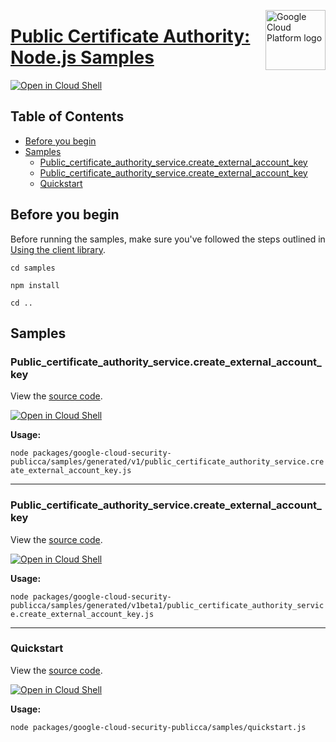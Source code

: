 [//]: # "This README.md file is auto-generated, all changes to this file will be lost."
[//]: # "To regenerate it, use `python -m synthtool`."
<img src="https://avatars2.githubusercontent.com/u/2810941?v=3&s=96" alt="Google Cloud Platform logo" title="Google Cloud Platform" align="right" height="96" width="96"/>

# [Public Certificate Authority: Node.js Samples](https://github.com/googleapis/google-cloud-node)

[![Open in Cloud Shell][shell_img]][shell_link]



## Table of Contents

* [Before you begin](#before-you-begin)
* [Samples](#samples)
  * [Public_certificate_authority_service.create_external_account_key](#public_certificate_authority_service.create_external_account_key)
  * [Public_certificate_authority_service.create_external_account_key](#public_certificate_authority_service.create_external_account_key)
  * [Quickstart](#quickstart)

## Before you begin

Before running the samples, make sure you've followed the steps outlined in
[Using the client library](https://github.com/googleapis/google-cloud-node#using-the-client-library).

`cd samples`

`npm install`

`cd ..`

## Samples



### Public_certificate_authority_service.create_external_account_key

View the [source code](https://github.com/googleapis/google-cloud-node/blob/master/packages/google-cloud-security-publicca/samples/generated/v1/public_certificate_authority_service.create_external_account_key.js).

[![Open in Cloud Shell][shell_img]](https://console.cloud.google.com/cloudshell/open?git_repo=https://github.com/googleapis/google-cloud-node&page=editor&open_in_editor=packages/google-cloud-security-publicca/samples/generated/v1/public_certificate_authority_service.create_external_account_key.js,samples/README.md)

__Usage:__


`node packages/google-cloud-security-publicca/samples/generated/v1/public_certificate_authority_service.create_external_account_key.js`


-----




### Public_certificate_authority_service.create_external_account_key

View the [source code](https://github.com/googleapis/google-cloud-node/blob/master/packages/google-cloud-security-publicca/samples/generated/v1beta1/public_certificate_authority_service.create_external_account_key.js).

[![Open in Cloud Shell][shell_img]](https://console.cloud.google.com/cloudshell/open?git_repo=https://github.com/googleapis/google-cloud-node&page=editor&open_in_editor=packages/google-cloud-security-publicca/samples/generated/v1beta1/public_certificate_authority_service.create_external_account_key.js,samples/README.md)

__Usage:__


`node packages/google-cloud-security-publicca/samples/generated/v1beta1/public_certificate_authority_service.create_external_account_key.js`


-----




### Quickstart

View the [source code](https://github.com/googleapis/google-cloud-node/blob/master/packages/google-cloud-security-publicca/samples/quickstart.js).

[![Open in Cloud Shell][shell_img]](https://console.cloud.google.com/cloudshell/open?git_repo=https://github.com/googleapis/google-cloud-node&page=editor&open_in_editor=packages/google-cloud-security-publicca/samples/quickstart.js,samples/README.md)

__Usage:__


`node packages/google-cloud-security-publicca/samples/quickstart.js`






[shell_img]: https://gstatic.com/cloudssh/images/open-btn.png
[shell_link]: https://console.cloud.google.com/cloudshell/open?git_repo=https://github.com/googleapis/google-cloud-node&page=editor&open_in_editor=samples/README.md
[product-docs]: cloud.google.com/certificate-manager/docs/public-ca/
